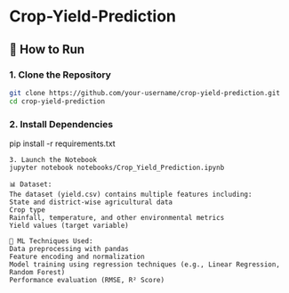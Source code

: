 # Crop-Yield-Prediction
## 🚀 How to Run

### 1. Clone the Repository
```bash
git clone https://github.com/your-username/crop-yield-prediction.git
cd crop-yield-prediction
```

### 2. Install Dependencies
pip install -r requirements.txt
```
3. Launch the Notebook
jupyter notebook notebooks/Crop_Yield_Prediction.ipynb

📊 Dataset:
The dataset (yield.csv) contains multiple features including:
State and district-wise agricultural data
Crop type
Rainfall, temperature, and other environmental metrics
Yield values (target variable)

🧠 ML Techniques Used:
Data preprocessing with pandas
Feature encoding and normalization
Model training using regression techniques (e.g., Linear Regression, Random Forest)
Performance evaluation (RMSE, R² Score)



